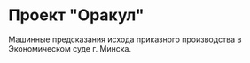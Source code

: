 # Проект "Оракул"

Машинные предсказания исхода приказного производства в Экономическом суде г. Минска.
